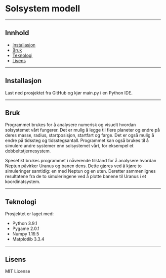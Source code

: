 # Solsystem modell

___

## Innhold

* [Installasjon](#Installasjon)
* [Bruk](#Bruk)
* [Teknologi](#Teknologi)
* [Lisens](#Lisens)

___

## Installasjon

Last ned prosjektet fra GitHub og kjør main.py i en Python IDE.

___

## Bruk

Programmet brukes for å analysere numerisk og visuelt hvordan solsystemet vårt fungerer. Det er mulig å legge til flere
planeter og endre på deres masse, radius, startposisjon, startfart og farge. Det er også mulig å endre på tidssteg og
tidsstegsantall. Programmet kan også brukes til å simulere andre systemer enn solsystemet vårt, for eksempel et
dobbeltstjernesystem.

Spesefikt brukes programmet i nåverende tilstand for å analysere hvordan Neptun påvirker Uranus og banen dens. Dette
gjøres ved å kjøre to simuleringer samtidig: en med Neptun og en uten. Deretter sammenlignes resultatene fra de to
simuleringene ved å plotte banene til Uranus i et koordinatsystem.
___

## Teknologi

Prosjektet er laget med:

* Python 3.9.1
* Pygame 2.0.1
* Numpy 1.19.5
* Matplotlib 3.3.4

___

## Lisens

MIT License